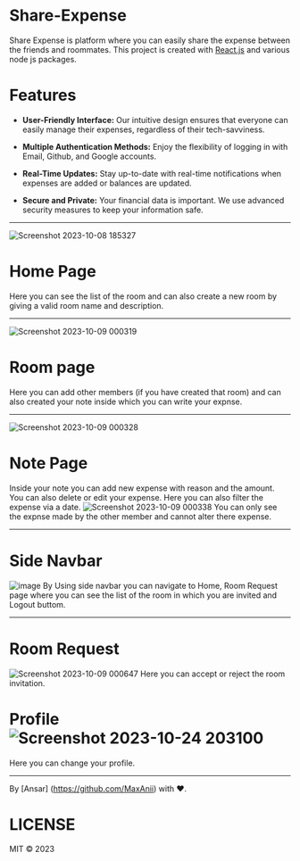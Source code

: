 








#  Share-Expense
Share Expense is platform where you can easily share the expense between the friends and roommates. This project is created with [React.js](https://react.dev/) and various node js packages.

# Features 
* **User-Friendly Interface:** Our intuitive design ensures that everyone can easily manage their expenses, regardless of their tech-savviness.

* **Multiple Authentication Methods:** Enjoy the flexibility of logging in with Email, Github, and Google accounts.

* **Real-Time Updates:** Stay up-to-date with real-time notifications when expenses are added or balances are updated.

* **Secure and Private:** Your financial data is important. We use advanced security measures to keep your information safe.
- - - -
![Screenshot 2023-10-08 185327](https://github.com/MaxAnii/Share-Expense/assets/96937469/ca6f6d47-e555-4a80-9eaf-95b5ad0f2c3a)
# Home Page
Here you can see the list of the room and can also create a new room by giving a valid room name and description.
- - - -
![Screenshot 2023-10-09 000319](https://github.com/MaxAnii/Share-Expense/assets/96937469/b4a46c71-2958-482e-a165-be8537b6c5ab)
# Room page
Here you can add other members (if you have created that room) and can also created your note inside which you can write your expnse.
- - - -
![Screenshot 2023-10-09 000328](https://github.com/MaxAnii/Share-Expense/assets/96937469/bc432851-f2e2-4918-812d-f031ec60cc2c)
# Note Page
Inside your note you can add new expense with reason and the amount. You can also delete or edit your expense. Here you can also filter the expense via a date.
![Screenshot 2023-10-09 000338](https://github.com/MaxAnii/Share-Expense/assets/96937469/67e805a4-37aa-41f1-ba39-ae9d2a8fc189)
You can only see the expnse made by the other member and cannot alter there expense.
- - - -
# Side Navbar
![image](https://github.com/MaxAnii/Share-Expense/assets/96937469/f2475559-a01b-40e2-ba11-b31f3f760d5b)
By Using side navbar you can navigate to Home, Room Request page where you can see the list of the room in which you are invited and Logout buttom.
- - - -
# Room Request
![Screenshot 2023-10-09 000647](https://github.com/MaxAnii/Share-Expense/assets/96937469/eb81a3b1-830a-4d63-8774-d2dc96e2657b)
Here you can accept or reject the room invitation.
# Profile![Screenshot 2023-10-24 203100](https://github.com/MaxAnii/Share-Expense/assets/96937469/58f40a91-0c0a-4b46-a361-3b707b12781a)
Here you can change your profile.
- - - - 
By [Ansar] (https://github.com/MaxAnii) with ❤️.

# LICENSE
MIT ©️ 2023
